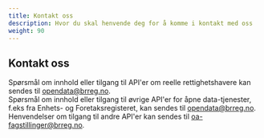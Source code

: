 ```yaml
---
title: Kontakt oss
description: Hvor du skal henvende deg for å komme i kontakt med oss
weight: 90
---
```


## Kontakt oss
Spørsmål om innhold eller tilgang til API'er om reelle rettighetshavere kan sendes til opendata@brreg.no.  
Spørsmål om innhold eller tilgang til øvrige API'er for åpne data-tjenester, f.eks fra Enhets- og Foretaksregisteret, kan sendes til opendata@brreg.no.  
Henvendelser om tilgang til andre API'er kan sendes til oa-fagstillinger@brreg.no.  
